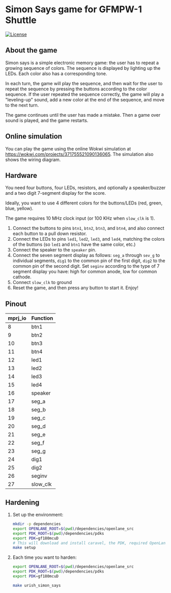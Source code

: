 # Simon Says game for GFMPW-1 Shuttle

[![License](https://img.shields.io/badge/License-Apache%202.0-blue.svg)](https://opensource.org/licenses/Apache-2.0)

## About the game

Simon says is a simple electronic memory game: the user has to repeat a growing sequence of colors.
The sequence is displayed by lighting up the LEDs. Each color also has a corresponding tone.

In each turn, the game will play the sequence, and then wait for the user to repeat the sequence
by pressing the buttons according to the color sequence.
If the user repeated the sequence correctly, the game will play a "leveling-up" sound,
add a new color at the end of the sequence, and move to the next turn.

The game continues until the user has made a mistake. Then a game over sound is played, and the game restarts.

## Online simulation

You can play the game using the online Wokwi simulation at https://wokwi.com/projects/371755521090136065.
The simulation also shows the wiring diagram.

## Hardware

You need four buttons, four LEDs, resistors, and optionally a speaker/buzzer and a two digit 7-segment display for the score.

Ideally, you want to use 4 different colors for the buttons/LEDs (red, green, blue, yellow).

The game requires 10 MHz clock input (or 100 KHz when `slow_clk` is 1).

1. Connect the buttons to pins `btn1`, `btn2`, `btn3`, and `btn4`, and also connect each button to a pull down resistor.
2. Connect the LEDs to pins `led1`, `led2`, `led3`, and `led4`, matching the colors of the buttons (so `led1` and `btn1` have the same color, etc.)
3. Connect the speaker to the `speaker` pin.
4. Connect the seven segment display as follows: `seg_a` through `sev_g` to individual segments, `dig1` to the common pin of the first digit, `dig2` to the common pin of the second digit.
   Set `seginv` according to the type of 7 segment display you have: high for common anode, low for common cathode.
5. Connect `slow_clk` to ground
6. Reset the game, and then press any button to start it. Enjoy!

## Pinout

| mprj_io | Function |
| ------- | -------- |
| 8       | btn1     |
| 9       | btn2     |
| 10      | btn3     |
| 11      | btn4     |
| 12      | led1     |
| 13      | led2     |
| 14      | led3     |
| 15      | led4     |
| 16      | speaker  |
| 17      | seg_a    |
| 18      | seg_b    |
| 19      | seg_c    |
| 20      | seg_d    |
| 21      | seg_e    |
| 22      | seg_f    |
| 23      | seg_g    |
| 24      | dig1     |
| 25      | dig2     |
| 26      | seginv   |
| 27      | slow_clk |

## Hardening

1.  Set up the environment:
    ```bash
    mkdir -p dependencies
    export OPENLANE_ROOT=$(pwd)/dependencies/openlane_src
    export PDK_ROOT=$(pwd)/dependencies/pdks
    export PDK=gf180mcuD
    # This will download and install caravel, the PDK, required OpenLane version, etc.
    make setup
    ```
2.  Each time you want to harden:

    ```bash
    export OPENLANE_ROOT=$(pwd)/dependencies/openlane_src
    export PDK_ROOT=$(pwd)/dependencies/pdks
    export PDK=gf180mcuD

    make urish_simon_says
    ```
